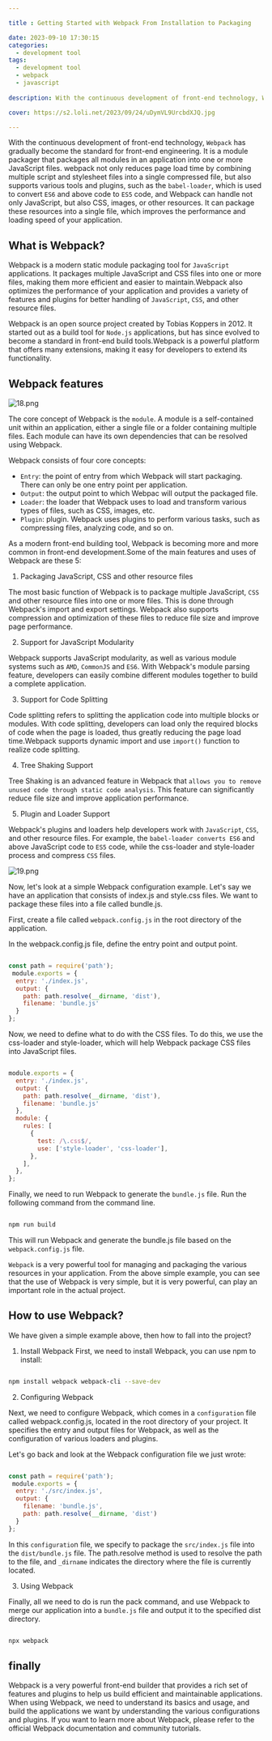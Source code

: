 ```yaml
---

title : Getting Started with Webpack From Installation to Packaging

date: 2023-09-10 17:30:15
categories:
  - development tool
tags:
  - development tool
  - webpack
  - javascript
  
description: With the continuous development of front-end technology, Webpack has gradually become the standard for front-end engineering,It can handle not only JavaScript, but also CSS, images or other resources. It can package these resources into a single file, thus improving the performance and loading speed of the application.

cover: https://s2.loli.net/2023/09/24/uDymVL9UrcbdXJQ.jpg

---
```


With the continuous development of front-end technology, `Webpack` has gradually become the standard for front-end engineering. It is a module packager that packages all modules in an application into one or more JavaScript files. webpack not only reduces page load time by combining multiple script and stylesheet files into a single compressed file, but also supports various tools and plugins, such as the `babel-loader`, which is used to convert `ES6` and above code to `ES5` code, and Webpack can handle not only JavaScript, but also CSS, images, or other resources. It can package these resources into a single file, which improves the performance and loading speed of your application.

## What is Webpack?

Webpack is a modern static module packaging tool for `JavaScript` applications. It packages multiple JavaScript and CSS files into one or more files, making them more efficient and easier to maintain.Webpack also optimizes the performance of your application and provides a variety of features and plugins for better handling of `JavaScript`, `CSS`, and other resource files.

Webpack is an open source project created by Tobias Koppers in 2012. It started out as a build tool for `Node.js` applications, but has since evolved to become a standard in front-end build tools.Webpack is a powerful platform that offers many extensions, making it easy for developers to extend its functionality.

## Webpack features

![18.png](https://s2.loli.net/2023/09/23/il4wjPsv8Zd2euH.png)

The core concept of Webpack is the `module`. A module is a self-contained unit within an application, either a single file or a folder containing multiple files. Each module can have its own dependencies that can be resolved using Webpack.

Webpack consists of four core concepts:

- `Entry`: the point of entry from which Webpack will start packaging. There can only be one entry point per application.
- `Output`: the output point to which Webpac will output the packaged file.
- `Loader`: the loader that Webpack uses to load and transform various types of files, such as CSS, images, etc.
- `Plugin`: plugin. Webpack uses plugins to perform various tasks, such as compressing files, analyzing code, and so on.

As a modern front-end building tool, Webpack is becoming more and more common in front-end development.Some of the main features and uses of Webpack are these 5:

1. Packaging JavaScript, CSS and other resource files

The most basic function of Webpack is to package multiple JavaScript, `CSS` and other resource files into one or more files. This is done through Webpack's import and export settings. Webpack also supports compression and optimization of these files to reduce file size and improve page performance.

2. Support for JavaScript Modularity

Webpack supports JavaScript modularity, as well as various module systems such as `AMD`, `CommonJS` and `ES6`. With Webpack's module parsing feature, developers can easily combine different modules together to build a complete application.

3. Support for Code Splitting

Code splitting refers to splitting the application code into multiple blocks or modules. With code splitting, developers can load only the required blocks of code when the page is loaded, thus greatly reducing the page load time.Webpack supports dynamic import and use `import()` function to realize code splitting.

4. Tree Shaking Support

Tree Shaking is an advanced feature in Webpack that `allows you to remove unused code through static code analysis`. This feature can significantly reduce file size and improve application performance.

5. Plugin and Loader Support

Webpack's plugins and loaders help developers work with `JavaScript`, `CSS`, and other resource files. For example, the `babel-loader converts ES6` and above JavaScript code to `ES5` code, while the css-loader and style-loader process and compress `CSS` files.

![19.png](https://s2.loli.net/2023/09/23/k2s6a75JNqXLhtw.png)

Now, let's look at a simple Webpack configuration example. Let's say we have an application that consists of index.js and style.css files. We want to package these files into a file called bundle.js.

First, create a file called `webpack.config.js` in the root directory of the application.

In the webpack.config.js file, define the entry point and output point.

```javascript

const path = require('path');
 module.exports = {
  entry: './index.js',
  output: {
    path: path.resolve(__dirname, 'dist'),
    filename: 'bundle.js'
  }
};

```
Now, we need to define what to do with the CSS files. To do this, we use the css-loader and style-loader, which will help Webpack package CSS files into JavaScript files.

```javascript

module.exports = {
  entry: './index.js',
  output: {
    path: path.resolve(__dirname, 'dist'),
    filename: 'bundle.js'
  },
  module: {
    rules: [
      {
        test: /\.css$/,
        use: ['style-loader', 'css-loader'],
      },
    ],
  },
};

```

Finally, we need to run Webpack to generate the `bundle.js` file. Run the following command from the command line.

```bash

npm run build

```

This will run Webpack and generate the bundle.js file based on the `webpack.config.js` file.

`Webpack` is a very powerful tool for managing and packaging the various resources in your application. From the above simple example, you can see that the use of Webpack is very simple, but it is very powerful, can play an important role in the actual project.

## How to use Webpack?

We have given a simple example above, then how to fall into the project?

1. Install Webpack
First, we need to install Webpack, you can use npm to install:

```bash

npm install webpack webpack-cli --save-dev

```
2. Configuring Webpack

Next, we need to configure Webpack, which comes in a `configuration` file called webpack.config.js, located in the root directory of your project. It specifies the entry and output files for Webpack, as well as the configuration of various loaders and plugins.

Let's go back and look at the Webpack configuration file we just wrote:

```javascript

const path = require('path');
 module.exports = {
  entry: './src/index.js',
  output: {
    filename: 'bundle.js',
    path: path.resolve(__dirname, 'dist')
  }
};

```

In this `configuratio`n file, we specify to package the `src/index.js` file into the `dist/bundle.js` file. The path.resolve method is used to resolve the path to the file, and `_dirname` indicates the directory where the file is currently located.

3. Using Webpack

Finally, all we need to do is run the pack command, and use Webpack to merge our application into a `bundle.js` file and output it to the specified dist directory.

```bash

npx webpack

```

## finally

Webpack is a very powerful front-end builder that provides a rich set of features and plugins to help us build efficient and maintainable applications. When using Webpack, we need to understand its basics and usage, and build the applications we want by understanding the various configurations and plugins. If you want to learn more about Webpack, please refer to the official Webpack documentation and community tutorials.


